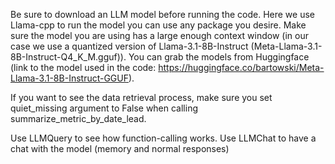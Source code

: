 Be sure to download an LLM model before running the code.
Here we use Llama-cpp to run the model you can use any package you desire.
Make sure the model you are using has a large enough context window (in our case we use
a quantized version of Llama-3.1-8B-Instruct (Meta-Llama-3.1-8B-Instruct-Q4_K_M.gguf)).
You can grab the models from Huggingface (link to the model used in the code:
https://huggingface.co/bartowski/Meta-Llama-3.1-8B-Instruct-GGUF).

If you want to see the data retrieval process, make sure you set quiet_missing argument to False when calling
summarize_metric_by_date_lead.

Use LLMQuery to see how function-calling works.
Use LLMChat to have a chat with the model (memory and normal responses)
